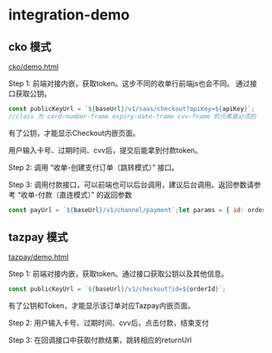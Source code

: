 # integration-demo

## cko 模式

[cko/demo.html](./checkout/demo.html)

Step 1: 前端对接内嵌，获取token。这步不同的收单行前端js也会不同。
通过接口获取公钥。

```javascript
const publicKeyUrl = `${baseUrl}/v1/saas/checkout?apiKey=${apiKey}`;
//class 为 card-number-frame expiry-date-frame cvv-frame 的元素是必须的

```

有了公钥，才能显示Checkout内嵌页面。

用户输入卡号、过期时间、cvv后，提交后能拿到付款token。

Step 2: 调用 “收单-创建支付订单（跳转模式）” 接口。

Step 3: 调用付款接口，可以前端也可以后台调用，建议后台调用。返回参数请参考 “收单-付款（直连模式）” 的返回参数

```javascript
const payUrl = `${baseUrl}/v1/channel/payment`;let params = { id: orderId, tokenization: token,};
```

## tazpay 模式

[tazpay/demo.html](./tazpay/demo.html)

Step 1: 前端对接内嵌，获取token。通过接口获取公钥以及其他信息。

```javascript
const publicKeyUrl = `${baseUrl}/v1/checkout?id=${orderId}`;

```

有了公钥和Token，才能显示该订单对应Tazpay内嵌页面。

Step 2: 用户输入卡号、过期时间、cvv后，点击付款，结束支付

Step 3: 在回调接口中获取付款结果，跳转相应的returnUrl
